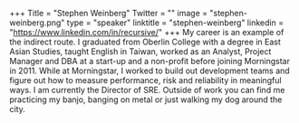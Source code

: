+++
Title = "Stephen Weinberg"
Twitter = ""
image = "stephen-weinberg.png"
type = "speaker"
linktitle = "stephen-weinberg"
linkedin = "https://www.linkedin.com/in/recursive/"
+++
My career is an example of the indirect route. I graduated from Oberlin College with a degree in East Asian Studies, taught English in Taiwan, worked as an Analyst, Project Manager and DBA at a start-up and a non-profit before joining Morningstar in 2011. While at Morningstar, I worked to build out development teams and figure out how to measure performance, risk and reliability in meaningful ways. I am currently the Director of SRE. Outside of work you can find me  practicing my banjo, banging on metal or just walking my dog around the city.
